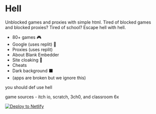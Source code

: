 # Hell
Unblocked games and proxies with simple html.
Tired of blocked games and blocked proxies? Tired of school? Escape hell with hell. 

- 80+ games 🎮
- Google (uses replit) 🔎
- Proxies (uses replit)
- About Blank Embedder 
- Site cloaking 🙈
- Cheats
- Dark background ⬛
- (apps are broken but we ignore this)

you should def use hell

game sources - itch io, scratch, 3ch0, and classroom 6x


[![Deploy to Netlify](https://www.netlify.com/img/deploy/button.svg)](https://app.netlify.com/start/deploy?repository=https://github.com/d3ch/hell)

